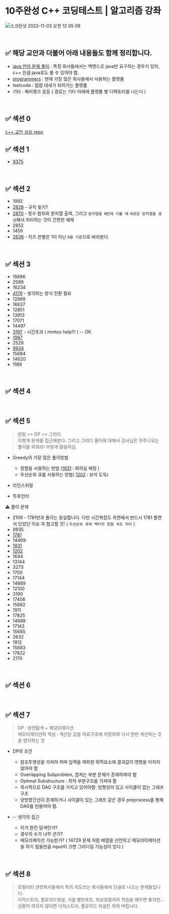 # 10주완성 C++ 코딩테스트 | 알고리즘 강좌

![스크린샷 2022-11-03 오전 12 05 09](https://user-images.githubusercontent.com/91730236/199525637-3744d820-53dc-465b-b067-6004d6b2fc5a.png)

<br/>


## :white_check_mark: 해당 교안과 더불어 아래 내용들도 함께 정리합니다.
- [java 언어 문제 풀이](https://github.com/t0e8r1r4y/Algorithm/blob/main/Java/JavaSolve.md) : 특정 회사들에서는 백엔드로 java만 요구하는 경우가 있어, c++ 만큼 java로도 풀 수 있어야 함.
- [programmers](https://github.com/t0e8r1r4y/Algorithm/blob/main/Programmers/Programmers.md) : 현재 가장 많은 회사들에서 사용하는 플랫폼
- leetcode : 점점 대세가 되어가는 플랫폼
- 기타 : 해커랭크 등등 ( 경로는 기타 아래에 플랫폼 별 디렉토리를 나는다 )


<br/>


## :white_check_mark: 섹션 0
[c++ 교안 실습 repo](https://github.com/mmtos/cpp_get_started)
<br/>

## :white_check_mark: 섹션 1
- [9375](https://github.com/t0e8r1r4y/Algorithm/blob/main/1week/9375.md)

<br/>

## :white_check_mark: 섹션 2
- 1992
- [2828](https://github.com/t0e8r1r4y/Algorithm/blob/main/2week/2828.md) - 규칙 찾기?
- [2870](https://github.com/t0e8r1r4y/Algorithm/blob/main/2week/2870.md) - 정수 범위와 문자열 출력, 그리고 `문자열을 N번에 다룰 때` `새로운 문자열을 생성`해서 처리하는 것이 간편한 예제
- 2852
- 1450
- [2636](https://github.com/t0e8r1r4y/Algorithm/blob/main/2week/2636.md) - 치즈 판별은 1이 아닌 `0을 기준`으로 바라본다.


<br/>

## :white_check_mark: 섹션 3
- 15686
- 2589
- 16234
- [4179](https://github.com/t0e8r1r4y/Algorithm/blob/main/3week/4179.md) - 생각하는 방식 전환 필요
- 12869
- 16637
- 12851
- 13913
- 17071
- 14497
- [3197](https://github.com/t0e8r1r4y/Algorithm/blob/main/3week/3197.md) - 시간초과 ( mmtos help!!! ) -- OK
- [1987](https://github.com/t0e8r1r4y/Algorithm/blob/main/3week/1987.md)
- 2529
- [9934](https://github.com/t0e8r1r4y/Algorithm/blob/main/3week/9934.md)
- 15684
- 14620
- 1189

<br/>

## :white_check_mark: 섹션 4

<br/>

## :white_check_mark: 섹션 5
> 완탐 >> DP >> 그리디  
> 이렇게 문제를 접근해본다. 그리고 그리디 풀이에 대해서 강사님은 자주나오는 풀이를 외워라! 이렇게 말씀하심.

- Greedy의 가장 많은 풀이방법
  - 정렬을 사용하는 방법 ([1931](https://github.com/t0e8r1r4y/Algorithm/blob/main/5week/1931.md) : 회의실 배정 )
  - 우선순위 큐를 사용하는 방법( [1202](https://github.com/t0e8r1r4y/Algorithm/blob/main/5week/1202.md) : 보석 도둑)
  
- 라인스위핑
- 투포인터
  
:warning: 풀이 문제
- 2109 - 1781번과 풀이는 동일합니다. 다만 시간복잡도 측면에서 반드시 1781 풀면서 있었던 이슈 꼭 참고할 것! ( `우선순위 큐와 벡터의 정렬 속도 차이` )
- 9935
- [1781](https://github.com/t0e8r1r4y/Algorithm/blob/main/5week/1781.md)
- 14469
- [1931](https://github.com/t0e8r1r4y/Algorithm/blob/main/5week/1931.md)
- [1202](https://github.com/t0e8r1r4y/Algorithm/blob/main/5week/1202.md)
- 1644
- 13144
- 3273
- 1700
- 17144
- 14889
- 12100
- 3190
- 17406
- 15662
- 1911
- 17825
- 14888
- 17143
- 15685
- 2632
- 1912
- 15683
- 17822
- 2170

<br/>

## :white_check_mark: 섹션 6

<br/>

## :white_check_mark: 섹션 7
> DP : 완전탐색 + 메모리제이션  
> 메모리제이션의 핵심 : 계산된 값을 자료구조에 저장하여 다시 한번 계산하는 것을 방지하는 것  

- DP의 조건
  - 참조투명성을 가져야 하며 입력을 제외한 외적요소에 결과값이 영향을 미치지 않아야 함
  - Overlapping Subproblem, 겹치는 부분 문제가 존재하여야 함
  - Optimal Substructure : 최적 부분구조를 가져야 함
  - 묵시적으로 DAG 구조를 가지고 있어야함. 방향성이 있고 사이클이 없는 그래프 구조
  - 양방향간선이 존재하거나 사이클이 있는 그래프 같은 경우 preprocess를 통해 DAG를 만들어야 함.
  
- :white_check_mark: 생각의 접근
  - 이거 완전 탐색인가?
  - 경우의 수가 너무 큰가?
  - 메모리제이션 가능한가? ( 14729 문제 처럼 배열을 선언하고 메모라이제이션을 하기 힘들만큼 input이 크면 그리디일 가능성이 있다.)
  

<br/>

## :white_check_mark: 섹션 8
> 모빌리티 관련회사들에서 특히 지도쓰는 회사들에서 단골로 나오는 문제들입니다.  
> 다익스트라, 플로이드워셜, 가끔 벨만포트, 위상정렬까지 학습을 해두면 좋지만... 상황이 여의치 않다면 다익스트라, 플로이드 워셜은 외워 버립시다.




<br/>

